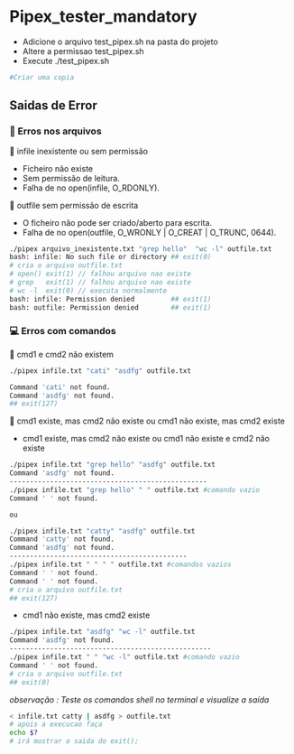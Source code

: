 # Pipex_tester_mandatory

- Adicione o arquivo test_pipex.sh na pasta do projeto
- Altere a permissao test_pipex.sh
- Execute ./test_pipex.sh

```bash
#Criar uma copia
````
## Saidas de Error
### 📂 Erros nos arquivos

🔴 infile inexistente ou sem permissão
- Ficheiro não existe
- Sem permissão de leitura.
- Falha de no open(infile, O_RDONLY).

🔴 outfile sem permissão de escrita
- O ficheiro não pode ser criado/aberto para escrita.
- Falha de no open(outfile, O_WRONLY | O_CREAT | O_TRUNC, 0644).
```bash
./pipex arquivo_inexistente.txt "grep hello"  "wc -l" outfile.txt
bash: infile: No such file or directory ## exit(0)
# cria o arquivo outfile.txt
# open() exit(1) // falhou arquivo nao existe
# grep   exit(1) // falhou arquivo nao existe
# wc -l  exit(0) // executa normalmente
bash: infile: Permission denied         ## exit(1)
bash: outfile: Permission denied        ## exit(1)
```
### 💻 Erros com comandos
🔴 cmd1 e cmd2 não existem
```bash
./pipex infile.txt "cati" "asdfg" outfile.txt

Command 'cati' not found.
Command 'asdfg' not found.
## exit(127)
```
🔴 cmd1 existe, mas cmd2 não existe ou cmd1 não existe, mas cmd2 existe
- cmd1 existe, mas cmd2 não existe ou cmd1 não existe e cmd2 não existe 
```bash
./pipex infile.txt "grep hello" "asdfg" outfile.txt
Command 'asdfg' not found.
-------------------------------------------------
./pipex infile.txt "grep hello" " " outfile.txt #comando vazio
Command ' ' not found.

ou

./pipex infile.txt "catty" "asdfg" outfile.txt
Command 'catty' not found.
Command 'asdfg' not found.
--------------------------------------------
./pipex infile.txt " " " " outfile.txt #comandos vazios
Command ' ' not found.
Command ' ' not found.
# cria o arquivo outfile.txt
## exit(127)
```
- cmd1 não existe, mas cmd2 existe
```bash
./pipex infile.txt "asdfg" "wc -l" outfile.txt
Command 'asdfg' not found.
--------------------------------------------------
./pipex infile.txt " " "wc -l" outfile.txt #comando vazio
Command ' ' not found.
# cria o arquivo outfile.txt
## exit(0)
```
*observação : Teste os comandos shell no terminal e visualize a saída*
```bash
< infile.txt catty | asdfg > outfile.txt
# apois a execucao faça
echo $?
# irá mostrar o saida do exit();
```